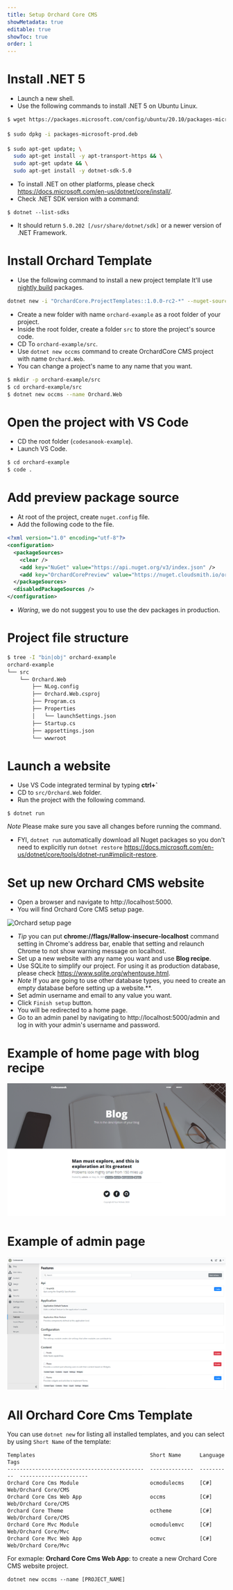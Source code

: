 ```yaml
---
title: Setup Orchard Core CMS
showMetadata: true
editable: true
showToc: true
order: 1
---
```


# Install .NET 5
- Launch a new shell.
- Use the following commands to install .NET 5 on Ubuntu Linux.
```sh
$ wget https://packages.microsoft.com/config/ubuntu/20.10/packages-microsoft-prod.deb -O packages-microsoft-prod.deb

$ sudo dpkg -i packages-microsoft-prod.deb

$ sudo apt-get update; \
  sudo apt-get install -y apt-transport-https && \
  sudo apt-get update && \
  sudo apt-get install -y dotnet-sdk-5.0
```

- To install .NET on other platforms, please check https://docs.microsoft.com/en-us/dotnet/core/install/.
- Check .NET SDK version with a command:
```
$ dotnet --list-sdks
```
- It should return `5.0.202 [/usr/share/dotnet/sdk]` or a newer version of .NET Framework.

# Install Orchard Template
- Use the following command to install a new project template
  It'll use [nightly build](https://github.com/OrchardCMS/OrchardCore/#build-status) packages.
```sh
dotnet new -i "OrchardCore.ProjectTemplates::1.0.0-rc2-*" --nuget-source https://nuget.cloudsmith.io/orchardcore/preview/v3/index.json
```
- Create a new folder with name `orchard-example` as a root folder of your project.
- Inside the root folder, create a folder `src` to store the project's source code.
- CD To `orchard-example/src`.
- Use `dotnet new occms` command to create OrchardCore CMS project with name `Orchard.Web`.
- You can change a project's name to any name that you want.
```sh
$ mkdir -p orchard-example/src
$ cd orchard-example/src
$ dotnet new occms --name Orchard.Web
```

# Open the project with VS Code
- CD the root folder (`codesanook-example`).
- Launch VS Code.
```sh
$ cd orchard-example
$ code .
```

# Add preview package source
- At root of the project, create `nuget.config` file.
- Add the following code to the file.
```xml
<?xml version="1.0" encoding="utf-8"?>
<configuration>
  <packageSources>
    <clear />
    <add key="NuGet" value="https://api.nuget.org/v3/index.json" />
    <add key="OrchardCorePreview" value="https://nuget.cloudsmith.io/orchardcore/preview/v3/index.json" />
  </packageSources>
  <disabledPackageSources />
</configuration>
```
- *Waring*, we do not suggest you to use the dev packages in production.

# Project file structure
```sh
$ tree -I "bin|obj" orchard-example
orchard-example
└── src
    └── Orchard.Web
        ├── NLog.config
        ├── Orchard.Web.csproj
        ├── Program.cs
        ├── Properties
        │   └── launchSettings.json
        ├── Startup.cs
        ├── appsettings.json
        └── wwwroot
```

# Launch a website
- Use VS Code integrated terminal by typing **ctrl+`**
- CD to `src/Orchard.Web` folder.
- Run the project with the following command.
```
$ dotnet run
```
*Note* Please make sure you save all changes before running the command.
- FYI, `dotnet run` automatically download all Nuget packages so you don't need to explicitly run `dotnet restore` https://docs.microsoft.com/en-us/dotnet/core/tools/dotnet-run#implicit-restore.

# Set up new Orchard CMS website
- Open a browser and navigate to http://localhost:5000.
- You will find Orchard Core CMS setup page.

![Orchard setup page](./images/orchard-setup-page.png)
- *Tip* you can put **chrome://flags/#allow-insecure-localhost** command setting in Chrome's address bar, enable that setting and relaunch Chrome to not show warning message on localhost.
- Set up a new website with any name you want and use **Blog recipe**.
- Use SQLite to simplify our project. For using it as production database, please check  https://www.sqlite.org/whentouse.html.
- *Note* If you are going to use other database types,  you need to create an empty database before setting up a website.**.
- Set admin username and email to any value you want.
- Click `Finish setup` button.
- You will be redirected to a home page.
- Go to an admin panel by navigating to http://localhost:5000/admin and log in with your admin's username and password.

# Example of home page with blog recipe
![](images/orchard-core-cms-home-page.png)

# Example of admin page
![](images/orchard-core-cms-admin-page.png)

# All Orchard Core Cms Template

You can use `dotnet new` for listing all installed templates, and you can select by using `Short Name` of the template:

```
Templates                                     Short Name      Language    Tags
--------------------------------------------  --------------  ----------  ----------------------
Orchard Core Cms Module                       ocmodulecms     [C#]        Web/Orchard Core/CMS
Orchard Core Cms Web App                      occms           [C#]        Web/Orchard Core/CMS
Orchard Core Theme                            octheme         [C#]        Web/Orchard Core/CMS
Orchard Core Mvc Module                       ocmodulemvc     [C#]        Web/Orchard Core/Mvc
Orchard Core Mvc Web App                      ocmvc           [C#]        Web/Orchard Core/Mvc
```

For exmaple:
**Orchard Core Cms Web App**:  to create a new Orchard Core CMS website project.
```
dotnet new occms --name [PROJECT_NAME]
```
